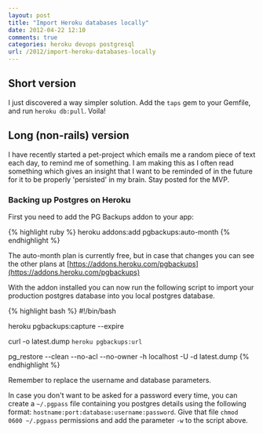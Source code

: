 ```yaml
---
layout: post
title: "Import Heroku databases locally"
date: 2012-04-22 12:10
comments: true
categories: heroku devops postgresql
url: /2012/import-heroku-databases-locally
---
```


## Short version

I just discovered a way simpler solution. Add the `taps` gem to your Gemfile,
and run `heroku db:pull`. Voila!

## Long (non-rails) version

I have recently started a pet-project which emails me a random piece of text
each day, to remind me of something. I am making this as I often read something
which gives an insight that I want to be reminded of in the future for it to be
properly 'persisted' in my brain. Stay posted for the MVP.

### Backing up Postgres on Heroku

First you need to add the PG Backups addon to your app:

{% highlight ruby %}
heroku addons:add pgbackups:auto-month
{% endhighlight %}

The auto-month plan is currently free, but in case that changes you can see the
other plans at [https://addons.heroku.com/pgbackups](https://addons.heroku.com/pgbackups)

With the addon installed you can now run the following script to import your
production postgres database into you local postgres database.

{% highlight bash %}
#!/bin/bash

heroku pgbackups:capture --expire

curl -o latest.dump `heroku pgbackups:url`

pg_restore --clean --no-acl --no-owner -h localhost -U <username> -d <database> latest.dump
{% endhighlight %}

Remember to replace the username and database parameters.

In case you don't want to be asked for a password every time, you can create a
`~/.pgpass` file containing you postgres details using the following format:
`hostname:port:database:username:password`. Give that file `chmod 0600 ~/.pgpass` permissions and add the parameter `-w` to the script above.
